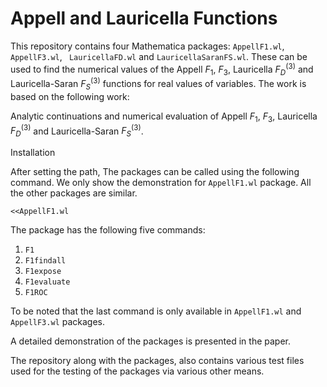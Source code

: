 # Appell and Lauricella Functions

This repository contains four Mathematica packages: ```AppellF1.wl```, ```AppellF3.wl```, ``` LauricellaFD.wl``` and ```LauricellaSaranFS.wl```. These can be used to find the numerical values of the Appell $F_1$, $F_3$, Lauricella $F_D^{(3)}$ and Lauricella-Saran $F_S^{(3)}$ functions for real values of variables. The work is based on the following work: 

Analytic continuations and numerical evaluation of Appell $F_1$, $F_3$, Lauricella $F_D^{(3)}$ and Lauricella-Saran $F_S^{(3)}$.

Installation

After setting the path, The packages can be called using the following command. We only show the demonstration for ```AppellF1.wl``` package. All the other packages are similar.

```
<<AppellF1.wl
```
The package has the following five commands:

1) ```F1 ```
2) ```F1findall```
3) ```F1expose```
4) ```F1evaluate```
5) ```F1ROC```

To be noted that the last command is only available in ```AppellF1.wl``` and ```AppellF3.wl``` packages. 

A detailed demonstration of the packages is presented in the paper. 

The repository along with the packages, also contains various test files used for the testing of the packages via various other means. 

